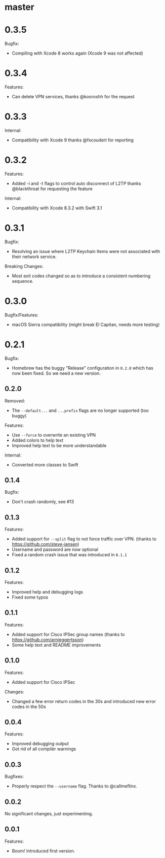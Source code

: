# master

# 0.3.5

Bugfix:

* Compiling with Xcode 8 works again (Xcode 9 was not affected)

# 0.3.4

Features:

* Can delete VPN services, thanks @kooroshh for the request

# 0.3.3

Internal:

* Compatibility with Xcode 9 thanks @fxcoudert for reporting

# 0.3.2

Features:

* Added -i and -t flags to control auto disconnect of L2TP thanks @blackthroat for requesting the feature

Internal:

* Compatibility with Xcode 8.3.2 with Swift 3.1

# 0.3.1

Bugfix:

* Resolving an issue where L2TP Keychain Items were not associated with their network service.

Breaking Changes:

* Most exit codes changed so as to introduce a consistent numbering sequence.

# 0.3.0

Bugfix/Features:

* macOS Sierra compatibility (might break El Capitan, needs more testing)

# 0.2.1

Bugfix:

* Homebrew has the buggy "Release" configuration in `0.2.0` which has now been fixed. So we need a new version.

## 0.2.0

Removed:

* The `--default...` and `...prefix` flags are no longer supported (too buggy)

Features:

* Use `--force` to overwrite an existing VPN
* Added colors to help text
* Improved help text to be more understandable

Internal:

* Converted more classes to Swift

## 0.1.4

Bugfix:

* Don't crash randomly, see #13

## 0.1.3

Features:

* Added support for `--split` flag to not force traffic over VPN. (thanks to https://github.com/steve-jansen)
* Username and password are now optional
* Fixed a random crash issue that was introduced in `0.1.1`

## 0.1.2

Features:

* Improved help and debugging logs
* Fixed some typos

## 0.1.1

Features:

* Added support for Cisco IPSec group names (thanks to https://github.com/arnieggertsson)
* Some help text and README improvements

## 0.1.0

Features:

* Added support for Cisco IPSec

Changes:

* Changed a few error return codes in the 30s and introduced new error codes in the 50s

## 0.0.4

Features:

  * Improved debugging output
  * Got rid of all compiler warnings

## 0.0.3

Bugfixes:

  * Properly respect the `--username` flag. Thanks to @callmeflinx.

## 0.0.2

No significant changes, just experimenting.

## 0.0.1

Features:

  * Boom! Introduced first version.
